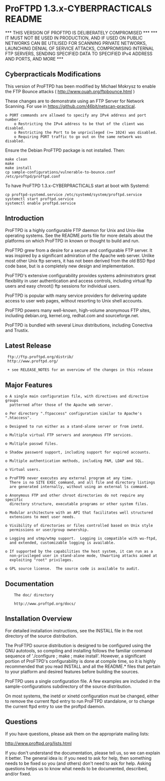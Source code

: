 ProFTPD 1.3.x-CYBERPRACTICALS README
====================================

*** THIS VERSION OF PROFTPD IS DELIBERATELY COMPROMISED ***
*** IT MUST NOT BE USED IN PRODUCTION, AND IF USED ON PUBLIC NETWORKS CAN BE
    UTILISED FOR SCANNING PRIVATE NETWORKS, LAUNCHING DENIAL OF SERVICE ATTACKS,
    COMPROMISING INTERNAL FTP SERVERS, SENDING SPECIFIED DATA TO SPECIFIED IPv4
    ADDRESS AND PORTS, AND MORE ***

Cyberpracticals Modifications
-----------------------------

This version of ProFTPD has been modified by Michael Mokrysz to enable
the FTP Bounce attacks ( http://www.ouah.org/ftpbounce.html )

These changes are to demonstrate using an FTP Server for Network Scanning.
For use in https://github.com/46bit/netscan-practical.

    o PORT commands are allowed to specify any IPv4 address and port number.
        o Restricting the IPv4 address to be that of the client was disabled.
        o Restricting the Port to be unprivileged (>= 1024) was disabled.
        o Requiring PORT traffic to go out on the same network was disabled.

Ensure the Debian ProFTPD package is not installed. Then:

```
make clean
make
make install
cp sample-configurations/vulnerable-to-bounce.conf /etc/proftpd/proftpd.conf
```

To have ProFTPD 1.3.x-CYBERPRACTICALS start at boot with Systemd:

```
cp proftpd-systemd.service /etc/systemd/system/proftpd.service
systemctl start proftpd.service
systemctl enable proftpd.service
```

Introduction
------------

ProFTPD is a highly configurable FTP daemon for Unix and Unix-like
operating systems.  See the README.ports file for more details about
the platforms on which ProFTPD in known or thought to build and run.

ProFTPD grew from a desire for a secure and configurable FTP server.
It was inspired by a significant admiration of the Apache web server.
Unlike most other Unix ftp servers, it has not been derived from the old
BSD ftpd code base, but is a completely new design and implementation.

ProFTPD's extensive configurability provides systems adminstrators great
flexibility in user authentication and access controls, including virtual
ftp users and easy chroot() ftp sessions for individual users.

ProFTPD is popular with many service providers for delivering update
access to user web pages, without resorting to Unix shell accounts.

ProFTPD powers many well-known, high-volume anonymous FTP sites,
including debian.org, kernel.org, redhat.com and sourceforge.net.

ProFTPD is bundled with several Linux distributions, including
Conectiva and Trustix.


Latest Release
--------------

     ftp://ftp.proftpd.org/distrib/
     http://www.proftpd.org/

     + see RELEASE_NOTES for an overview of the changes in this release

Major Features
--------------

    o A single main configuration file, with directives and directive groups
      patterned after those of the Apache web server.

    o Per directory ".ftpaccess" configuration similar to Apache's ".htaccess".

    o Designed to run either as a stand-alone server or from inetd.

    o Multiple virtual FTP servers and anonymous FTP services.

    o Multiple passwd files.

    o Shadow password support, including support for expired accounts.

    o Multiple authentication methods, including PAM, LDAP and SQL.

    o Virtual users.

    o ProFTPD never executes any external program at any time.
      There is no SITE EXEC command, and all file and directory listings
      are generated internally, without using an external ls command.

    o Anonymous FTP and other chroot directories do not require any specific
      directory structure, executable programs or other system files.

    o Modular architecture with an API that facilitates well structured
      extensions to meet user needs.

    o Visibility of directories or files controlled based on Unix style
      permissions or user/group ownership.

    o Logging and utmp/wtmp support.  Logging is compatible with wu-ftpd,
      and extended, customizable logging is available.

    o If supported by the capabilities the host system, it can run as a
      non-privileged user in stand-alone mode, thwarting attacks aimed at
      exploiting "root" privileges.

    o GPL source license.  The source code is available to audit.



Documentation
-------------

        The doc/ directory

        http://www.proftpd.org/docs/


Installation Overview
---------------------

For detailed installation instructions, see the INSTALL file in the root
directory of the source distribution.

The ProFTPD source distribution is designed to be configured using the
GNU autotools, so compiling and installing follows the familiar command
sequence of './configure ; make ; make install'.  However, a significant
portion of ProFTPD's configurability is done at compile time, so it is
highly recommended that you read INSTALL and all the README.* files that
pertain to your platform and desired features before building the sources.

ProFTPD uses a single configuration file.  A few examples are included in
the sample-configurations subdirectory of the source distribution.

On most systems, the inetd or xinetd configuration must be changed,
either to remove the current ftpd entry to run ProFTPD standalone,
or to change the current ftpd entry to use the proftpd daemon.

Questions
---------

If you have questions, please ask them on the appropriate mailing lists:

  http://www.proftpd.org/lists.html

If you don't understand the documentation, please tell us, so we can explain it
better.  The general idea is: if you need to ask for help, then something needs
to be fixed so you (and others) don't need to ask for help.  Asking questions
helps us to know what needs to be documented, described, and/or fixed.

